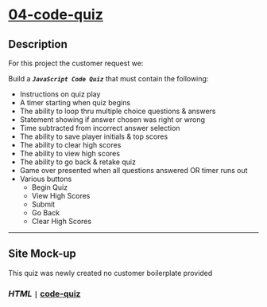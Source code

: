 # [**04-code-quiz**]()

## Description

For this project the customer request we:

Build a **_`JavaScript Code Quiz`_** that must contain the following:

- Instructions on quiz play
- A timer starting when quiz begins
- The ability to loop thru multiple choice questions & answers
- Statement showing if answer chosen was right or wrong
- Time subtracted from incorrect answer selection
- The ability to save player initials & top scores
- The ability to clear high scores
- The ability to view high scores
- The ability to go back & retake quiz
- Game over presented when all questions answered OR timer runs out
- Various buttons
  - Begin Quiz
  - View High Scores
  - Submit
  - Go Back
  - Clear High Scores

---

## Site Mock-up

This quiz was newly created no customer boilerplate provided

### **_HTML_** `|` [**code-quiz**]()
